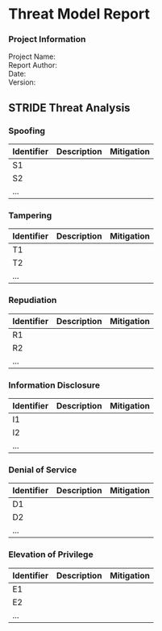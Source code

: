 # Threat Model Report
### Project Information
Project Name:  
Report Author:  
Date:  
Version:  

## STRIDE Threat Analysis

### Spoofing

| Identifier | Description | Mitigation |
|------------|-------------|------------|
| S1         |             |            |
| S2         |             |            |
| ...        |             |            |

### Tampering

| Identifier | Description | Mitigation |
|------------|-------------|------------|
| T1         |             |            |
| T2         |             |            |
| ...        |             |            |

### Repudiation

| Identifier | Description | Mitigation |
|------------|-------------|------------|
| R1         |             |            |
| R2         |             |            |
| ...        |             |            |

### Information Disclosure

| Identifier | Description | Mitigation |
|------------|-------------|------------|
| I1         |             |            |
| I2         |             |            |
| ...        |             |            |

### Denial of Service

| Identifier | Description | Mitigation |
|------------|-------------|------------|
| D1         |             |            |
| D2         |             |            |
| ...        |             |            |

### Elevation of Privilege

| Identifier | Description | Mitigation |
|------------|-------------|------------|
| E1         |             |            |
| E2         |             |            |
| ...        |             |            |
